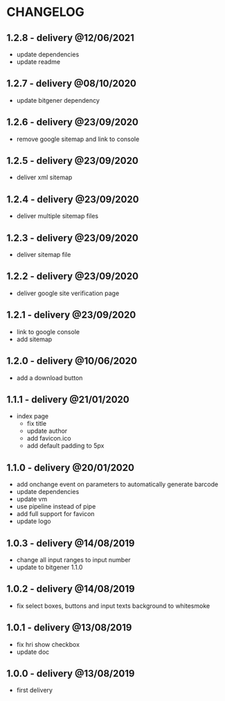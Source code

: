 # CHANGELOG

## 1.2.8 - delivery @12/06/2021

- update dependencies
- update readme

## 1.2.7 - delivery @08/10/2020

- update bitgener dependency

## 1.2.6 - delivery @23/09/2020

- remove google sitemap and link to console

## 1.2.5 - delivery @23/09/2020

- deliver xml sitemap

## 1.2.4 - delivery @23/09/2020

- deliver multiple sitemap files

## 1.2.3 - delivery @23/09/2020

- deliver sitemap file

## 1.2.2 - delivery @23/09/2020

- deliver google site verification page

## 1.2.1 - delivery @23/09/2020

- link to google console
- add sitemap

## 1.2.0 - delivery @10/06/2020

- add a download button

## 1.1.1 - delivery @21/01/2020

- index page
    - fix title
    - update author
    - add favicon.ico
    - add default padding to 5px

## 1.1.0 - delivery @20/01/2020

- add onchange event on parameters to automatically generate barcode
- update dependencies
- update vm
- use pipeline instead of pipe
- add full support for favicon
- update logo

## 1.0.3 - delivery @14/08/2019

- change all input ranges to input number
- update to bitgener 1.1.0

## 1.0.2 - delivery @14/08/2019

- fix select boxes, buttons and input texts background to whitesmoke

## 1.0.1 - delivery @13/08/2019

- fix hri show checkbox
- update doc

## 1.0.0 - delivery @13/08/2019

- first delivery
